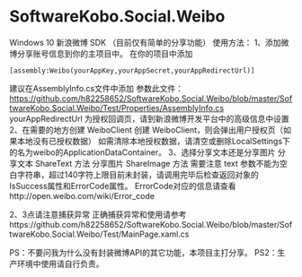 # SoftwareKobo.Social.Weibo
Windows 10 新浪微博 SDK
（目前仅有简单的分享功能）
使用方法：
1、添加微博分享账号信息到你的主项目中。
在你的项目中添加
```
[assembly:Weibo(yourAppKey,yourAppSecret,yourAppRedirectUrl)]
```
建议在AssemblyInfo.cs文件中添加
参数此文件：https://github.com/h82258652/SoftwareKobo.Social.Weibo/blob/master/SoftwareKobo.Social.Weibo/Test/Properties/AssemblyInfo.cs
yourAppRedirectUrl 为授权回调页，请到新浪微博开发平台中的高级信息中设置
2、在需要的地方创建 WeiboClient
创建 WeiboClient，则会弹出用户授权页（如果本地没有已授权数据）
如需清除本地授权数据，请清空或删除LocalSettings下的名为weibo的ApplicationDataContainer。
3、选择分享文本还是分享图片
分享文本 ShareText 方法
分享图片 ShareImage 方法
需要注意 text 参数不能为空白字符串，超过140字符上限目前未封装，请调用完毕后检查返回对象的IsSuccess属性和ErrorCode属性。
ErrorCode对应的信息请查看http://open.weibo.com/wiki/Error_code

2、3点请注意捕获异常
正确捕获异常和使用请参考https://github.com/h82258652/SoftwareKobo.Social.Weibo/blob/master/SoftwareKobo.Social.Weibo/Test/MainPage.xaml.cs

PS：不要问我为什么没有封装微博API的其它功能，本项目主打分享。
PS2：生产环境中使用请自行负责。
